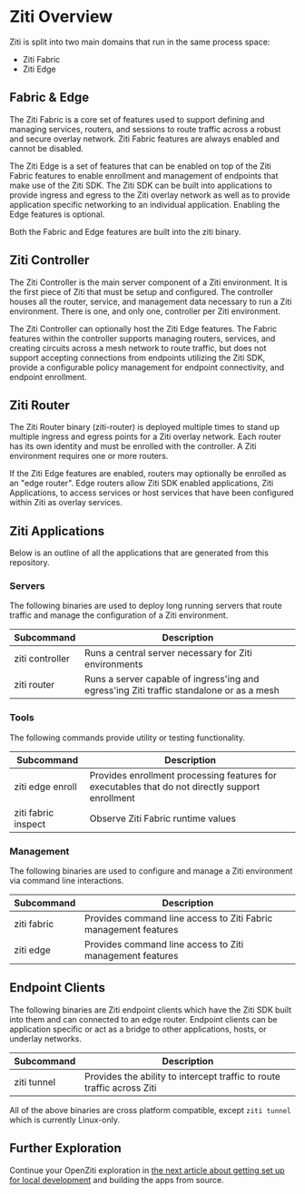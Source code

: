 
# Ziti Overview

Ziti is split into two main domains that run in the same process space:

- Ziti Fabric
- Ziti Edge

## Fabric & Edge

The Ziti Fabric is a core set of features used to support defining and managing services, routers, and
sessions to route traffic across a robust and secure overlay network. Ziti Fabric features are always enabled and
cannot be disabled.

The Ziti Edge is a set of features that can be enabled on top of the Ziti Fabric features to enable enrollment
and management of endpoints that make use of the Ziti SDK. The Ziti SDK can be built into applications to provide
ingress and egress to the Ziti overlay network as well as to provide application specific networking to an individual
application. Enabling the Edge features is optional.

Both the Fabric and Edge features are built into the ziti binary.

## Ziti Controller

The Ziti Controller is the main server component of a Ziti environment. It is the first piece of Ziti
that must be setup and configured. The controller houses all the router, service, and management data necessary
to run a Ziti environment. There is one, and only one, controller per Ziti environment.

The Ziti Controller can optionally host the Ziti Edge features. The Fabric features within the controller
supports managing routers, services, and creating circuits across a mesh network to route traffic, but does not support
accepting connections from endpoints utilizing the Ziti SDK, provide a configurable policy management for endpoint
connectivity, and endpoint enrollment.

## Ziti Router

 The Ziti Router binary (ziti-router) is deployed multiple times to stand up multiple ingress and egress
 points for a Ziti overlay network. Each router has its own identity and must be enrolled with the controller.
 A Ziti environment requires one or more routers.

 If the Ziti Edge features are enabled, routers may optionally be enrolled as an "edge router". Edge routers allow Ziti
 SDK enabled applications, Ziti Applications, to access services or host services that have been configured within Ziti
 as overlay services.

## Ziti Applications

Below is an outline of all the applications that are generated from this repository.

### Servers

The following binaries are used to deploy long running servers that route traffic and manage the
configuration of a Ziti environment.

| Subcommand           | Description|
|-------------------| -----------|
| ziti controller   | Runs a central server necessary for Ziti environments|
| ziti router       | Runs a server capable of ingress'ing and egress'ing Ziti traffic standalone or as a mesh|

### Tools

The following commands provide utility or testing functionality.

| Subcommand           | Description|
|-------------------| -----------|
| ziti edge enroll  | Provides enrollment processing features for executables that do not directly support enrollment|
| ziti fabric inspect | Observe Ziti Fabric runtime values                       |

### Management

The following binaries are used to configure and manage a Ziti environment via command line interactions.

| Subcommand           | Description|
|-------------------| -----------|
| ziti fabric       | Provides command line access to Ziti Fabric management features|
| ziti edge         | Provides command line access to Ziti management features|

## Endpoint Clients

The following binaries are Ziti endpoint clients which have the Ziti SDK built into them and can connected to an
edge router. Endpoint clients can be application specific or act as a bridge to other applications, hosts, or underlay
networks.

| Subcommand           | Description|
|-------------------| -----------|
| ziti tunnel       | Provides the ability to intercept traffic to route traffic across Ziti|

All of the above binaries are cross platform compatible, except `ziti tunnel` which is currently Linux-only.

## Further Exploration

Continue your OpenZiti exploration in [the next article about getting set up for local development](./002-local-dev.md)
and building the apps from source.
